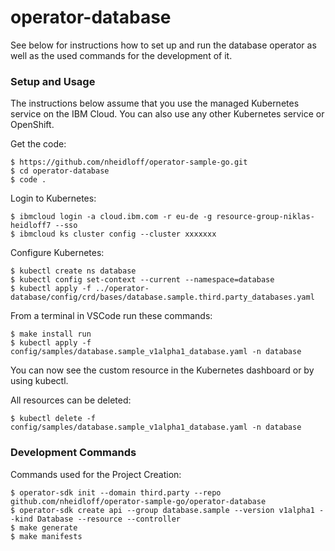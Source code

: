 # operator-database

See below for instructions how to set up and run the database operator as well as the used commands for the development of it.

### Setup and Usage

The instructions below assume that you use the managed Kubernetes service on the IBM Cloud. You can also use any other Kubernetes service or OpenShift.

Get the code:

```
$ https://github.com/nheidloff/operator-sample-go.git
$ cd operator-database
$ code .
```

Login to Kubernetes:

```
$ ibmcloud login -a cloud.ibm.com -r eu-de -g resource-group-niklas-heidloff7 --sso
$ ibmcloud ks cluster config --cluster xxxxxxx
```

Configure Kubernetes:

```
$ kubectl create ns database
$ kubectl config set-context --current --namespace=database
$ kubectl apply -f ../operator-database/config/crd/bases/database.sample.third.party_databases.yaml
```

From a terminal in VSCode run these commands:

```
$ make install run
$ kubectl apply -f config/samples/database.sample_v1alpha1_database.yaml -n database 
```

You can now see the custom resource in the Kubernetes dashboard or by using kubectl.

All resources can be deleted:

```
$ kubectl delete -f config/samples/database.sample_v1alpha1_database.yaml -n database
```

### Development Commands

Commands used for the Project Creation:

```
$ operator-sdk init --domain third.party --repo github.com/nheidloff/operator-sample-go/operator-database
$ operator-sdk create api --group database.sample --version v1alpha1 --kind Database --resource --controller
$ make generate
$ make manifests
```